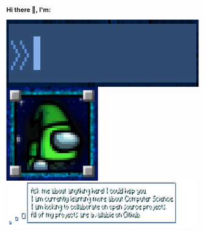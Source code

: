 ### Hi there 👋, I'm:

<img align="center" src="Assets/Titles/LoneHandymanTitle.gif" width="935" height="176" />

<div align="center">
  <img align="left" src="Assets/Profile/ProfilePhotoPixelated.gif" width="240" height="246" />
  <img align="right" src="Assets/Descriptions/AboutMe.png" width="740" height="121" />
</div>
